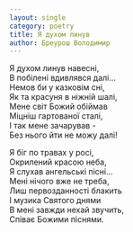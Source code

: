 ```yaml
---
layout: single
category: poetry
title: Я духом линув
author: Бреурош Володимир
---
```


Я духом линув навесні,   
В побілені вдивлявся далі...   
Немов би у казковім сні,   
Як та красуня в ніжній шалі,   
Мене світ Божий обіймав   
Міцніш гартованої сталі,   
І так мене зачарував -   
Без нього йти не можу далі!   
  
Я біг по травах у росі,   
Окрилений красою неба,   
Я слухав ангельські пісні...   
Мені нічого вже не треба,   
Лиш первозданності блакить   
І музика Святого днями   
В мені завжди нехай звучить,   
Співає Божими піснями.   
  
